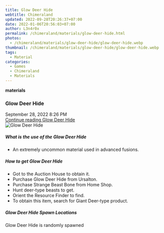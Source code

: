 ```yaml
---
title: Glow Deer Hide
webtitle: Chimeraland
updated: 2022-09-28T20:26:37+07:00
date: 2022-01-06T20:56:03+07:00
author: L3n4r0x
permalink: /chimeraland/materials/glow-deer-hide.html
photos:
  - /chimeraland/materials/glow-deer-hide/glow-deer-hide.webp
thumbnail: /chimeraland/materials/glow-deer-hide/glow-deer-hide.webp
tags:
  - Material
categories:
  - Games
  - Chimeraland
  - Materials
---
```


<section id="bootstrap-wrapper">
  <link
    rel="stylesheet"
    href="https://cdn.statically.io/gh/dimaslanjaka/Web-Manajemen/40ac3225/css/bootstrap-4.5-wrapper.css"
  />
  <div
    class="row g-0 border rounded overflow-hidden flex-md-row mb-4 shadow-sm position-relative"
  >
    <div class="col p-4 d-flex flex-column position-static">
      <strong class="d-inline-block mb-2 text-success">materials</strong>
      <h3 class="mb-0">Glow Deer Hide</h3>
      <div class="mb-1 text-muted">September 28, 2022 8:26 PM</div>
      <a href="#" class="stretched-link d-none"
        >Continue reading Glow Deer Hide</a
      >
    </div>
    <div class="col-auto d-none d-lg-block">
      <img
        src="/chimeraland/materials/glow-deer-hide/glow-deer-hide.webp"
        alt="Glow Deer Hide"
      />
    </div>
  </div>
  <div class="row">
    <div class="col-lg-6 col-12 mb-2">
      <div class="card">
        <div class="card-body">
          <h5 class="card-title">What is the use of the Glow Deer Hide</h5>
          <div class="card-text">
            <ul>
              <li>An extremely uncommon material used in advanced fusions.</li>
            </ul>
          </div>
        </div>
      </div>
    </div>
    <div class="col-lg-6 col-12 mb-2">
      <div class="card">
        <div class="card-body">
          <h5 class="card-title">How to get Glow Deer Hide</h5>
          <div class="card-text">
            <ul>
              <li>Got to the Auction House to obtain it.</li>
              <li>Purchase Glow Deer Hide from Ursalton.</li>
              <li>Purchase Strange Beast Bone from Home Shop.</li>
              <li>Hunt deer-type beasts to get.</li>
              <li>Orient the Resource Finder to find.</li>
              <li>To obtain this item, search for Giant Deer-type product.</li>
            </ul>
          </div>
        </div>
      </div>
    </div>
    <div class="col-12 mb-2">
      <h5>Glow Deer Hide Spawn Locations</h5>
      <p>Glow Deer Hide is randomly spawned</p>
    </div>
  </div>
</section>